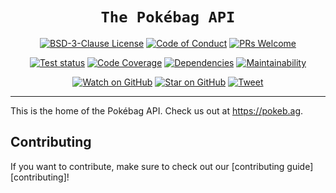 <div align="center">
  <h1><code>The Pokébag API</code></h1>

[![BSD-3-Clause License][license-badge]][license]
[![Code of Conduct][code-of-conduct-badge]][code-of-conduct]
[![PRs Welcome][prs-badge]][prs]

[![Test status][test-status-badge]][test-status]
[![Code Coverage][coveralls-badge]][coveralls]
[![Dependencies][daviddm-badge]][daviddm]
[![Maintainability][codeclimate-badge]][codeclimate]

[![Watch on GitHub][github-watch-badge]][github-watch]
[![Star on GitHub][github-star-badge]][github-star]
[![Tweet][twitter-badge]][twitter]
</div>

<hr>

This is the home of the Pokébag API. Check us out at https://pokeb.ag.





## Contributing

If you want to contribute, make sure to check out our [contributing guide][contributing]!





[code-of-conduct]: ./CODE_OF_CONDUCT.md
[code-of-conduct-badge]: https://img.shields.io/badge/code%20of-conduct-ff69b4.svg?style=flat-square
[codeclimate]: https://codeclimate.com/github/Pokebag/api
[codeclimate-badge]: https://img.shields.io/codeclimate/maintainability/Pokebag/api.svg?style=flat-square
[coveralls]: https://coveralls.io/github/Pokebag/api
[coveralls-badge]: https://img.shields.io/coveralls/Pokebag/api.svg?style=flat-square
[daviddm]: https://david-dm.org/Pokebag/api
[daviddm-badge]: https://img.shields.io/david/Pokebag/api?style=flat-square
[github-watch]: https://github.com/Pokebag/api/watchers
[github-watch-badge]: https://img.shields.io/github/watchers/Pokebag/api.svg?style=social
[github-star]: https://github.com/Pokebag/api/stargazers
[github-star-badge]: https://img.shields.io/github/stars/Pokebag/api.svg?style=social
[license]: ./LICENSE.md
[license-badge]: https://img.shields.io/badge/license-BSD--3%20Clause-green.svg?style=flat-square
[prs]: ./CONTRIBUTING.md
[prs-badge]: https://img.shields.io/badge/PRs-welcome-brightgreen.svg?style=flat-square
[test-status]: https://github.com/pokebag/api/actions/workflows/test.yml
[test-status-badge]: https://img.shields.io/github/workflow/status/Pokebag/api/Test?style=flat-square&label=tests
[twitter]: https://twitter.com/intent/tweet?text=Check%20out%20@pokebag/api%20by%20%40PokebagApp%20https%3A%2F%2Fgithub.com%2FPokebag%2Fapi%20%F0%9F%91%8D
[twitter-badge]: https://img.shields.io/twitter/url/https/github.com/Pokebag/api.svg?style=social
